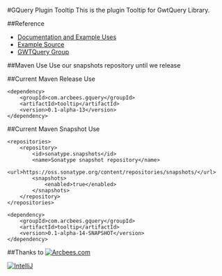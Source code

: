 #GQuery Plugin Tooltip
This is the plugin Tooltip for GwtQuery Library.

##Reference
* [Documentation and Example Uses](http://arcbees.github.com/ArcBees-GQuery-Plugins/tooltip/)
* [Example Source](https://github.com/ArcBees/ArcBees-GQuery-Plugins/tree/master/tooltip-sample/src/main/java/com/arcbees/gquery/tooltip/client)
* [GWTQuery Group](http://groups.google.com/group/gwtquery)

##Maven Use
Use our snapshots repository until we release

##Current Maven Release Use
```
<dependency>
    <groupId>com.arcbees.gquery</groupId>
    <artifactId>tooltip</artifactId>
    <version>0.1-alpha-13</version>
</dependency>
```

##Current Maven Snapshot Use
```
<repositories>
    <repository>
        <id>sonatype.snapshots</id>
        <name>Sonatype snapshot repository</name>
        <url>https://oss.sonatype.org/content/repositories/snapshots/</url>
        <snapshots>
            <enabled>true</enabled>
        </snapshots>
    </repository>
</repositories>

<dependency>
    <groupId>com.arcbees.gquery</groupId>
    <artifactId>tooltip</artifactId>
    <version>0.1-alpha-14-SNAPSHOT</version>
</dependency>
```

##Thanks to
[![Arcbees.com](http://arcbees-ads.appspot.com/ad.png)](http://arcbees.com)

[![IntelliJ](https://lh6.googleusercontent.com/--QIIJfKrjSk/UJJ6X-UohII/AAAAAAAAAVM/cOW7EjnH778/s800/banner_IDEA.png)](http://www.jetbrains.com/idea/index.html)

